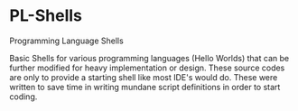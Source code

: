 # PL-Shells
Programming Language Shells

Basic Shells for various programming languages (Hello Worlds) that can be further modified for heavy implementation or design. These source codes are only to provide a starting shell like most IDE's would do. These were written to save time in writing mundane script definitions in order to start coding.
